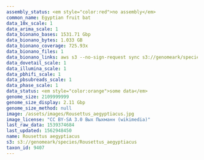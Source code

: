 ```yaml
---
assembly_status: <em style="color:red">no assembly</em>
common_name: Egyptian fruit bat
data_10x_scale: 1
data_arima_scale: 1
data_bionano_bases: 1531.71 Gbp
data_bionano_bytes: 1.033 GB
data_bionano_coverage: 725.93x
data_bionano_files: 1
data_bionano_links: aws s3 --no-sign-request sync s3://genomeark/species/Rousettus_aegyptiacus/mRouAeg1/genomic_data/bionano/ .<br>
data_dovetail_scale: 1
data_illumina_scale: 1
data_pbhifi_scale: 1
data_pbsubreads_scale: 1
data_phase_scale: 1
data_status: <em style="color:orange">some data</em>
genome_size: 2109999999
genome_size_display: 2.11 Gbp
genome_size_method: null
image: /assets/images/Rousettus_aegyptiacus.jpg
image_license: "CC BY-SA 3.0 Вых Пыхманн (wikimedia)"
last_raw_data: 1539374684
last_updated: 1562948450
name: Rousettus aegyptiacus
s3: s3://genomeark/species/Rousettus_aegyptiacus
taxon_id: 9407
---
```

